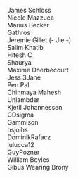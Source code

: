 James Schloss
<br>
Nicole Mazzuca
<br>
Marius Becker
<br>
Gathros
<br>
Jeremie Gillet (- Jie -)
<br>
Salim Khatib
<br>
Hitesh C
<br>
Shaurya
<br>
Maxime Dherbécourt
<br>
Jess 3Jane
<br>
Pen Pal
<br>
Chinmaya Mahesh
<br>
Unlambder
<br>
Kjetil Johannessen
<br>
CDsigma
<br>
Gammison
<br>
hsjoihs
<br>
DominikRafacz
<br>
lulucca12
<br>
GuyPozner
<br>
William Boyles
<br>
Gibus Wearing Brony
<br>
